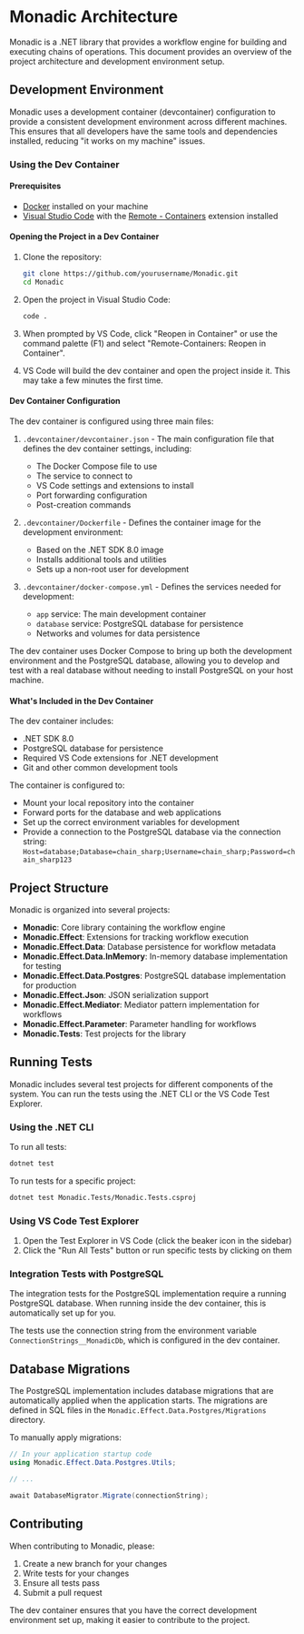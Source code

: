 # Monadic Architecture

Monadic is a .NET library that provides a workflow engine for building and executing chains of operations. This document provides an overview of the project architecture and development environment setup.

## Development Environment

Monadic uses a development container (devcontainer) configuration to provide a consistent development environment across different machines. This ensures that all developers have the same tools and dependencies installed, reducing "it works on my machine" issues.

### Using the Dev Container

#### Prerequisites

- [Docker](https://www.docker.com/products/docker-desktop) installed on your machine
- [Visual Studio Code](https://code.visualstudio.com/) with the [Remote - Containers](https://marketplace.visualstudio.com/items?itemName=ms-vscode-remote.remote-containers) extension installed

#### Opening the Project in a Dev Container

1. Clone the repository:
   ```bash
   git clone https://github.com/yourusername/Monadic.git
   cd Monadic
   ```

2. Open the project in Visual Studio Code:
   ```bash
   code .
   ```

3. When prompted by VS Code, click "Reopen in Container" or use the command palette (F1) and select "Remote-Containers: Reopen in Container".

4. VS Code will build the dev container and open the project inside it. This may take a few minutes the first time.

#### Dev Container Configuration

The dev container is configured using three main files:

1. `.devcontainer/devcontainer.json` - The main configuration file that defines the dev container settings, including:
   - The Docker Compose file to use
   - The service to connect to
   - VS Code settings and extensions to install
   - Port forwarding configuration
   - Post-creation commands

2. `.devcontainer/Dockerfile` - Defines the container image for the development environment:
   - Based on the .NET SDK 8.0 image
   - Installs additional tools and utilities
   - Sets up a non-root user for development

3. `.devcontainer/docker-compose.yml` - Defines the services needed for development:
   - `app` service: The main development container
   - `database` service: PostgreSQL database for persistence
   - Networks and volumes for data persistence

The dev container uses Docker Compose to bring up both the development environment and the PostgreSQL database, allowing you to develop and test with a real database without needing to install PostgreSQL on your host machine.

#### What's Included in the Dev Container

The dev container includes:

- .NET SDK 8.0
- PostgreSQL database for persistence
- Required VS Code extensions for .NET development
- Git and other common development tools

The container is configured to:
- Mount your local repository into the container
- Forward ports for the database and web applications
- Set up the correct environment variables for development
- Provide a connection to the PostgreSQL database via the connection string: `Host=database;Database=chain_sharp;Username=chain_sharp;Password=chain_sharp123`

## Project Structure

Monadic is organized into several projects:

- **Monadic**: Core library containing the workflow engine
- **Monadic.Effect**: Extensions for tracking workflow execution
- **Monadic.Effect.Data**: Database persistence for workflow metadata
- **Monadic.Effect.Data.InMemory**: In-memory database implementation for testing
- **Monadic.Effect.Data.Postgres**: PostgreSQL database implementation for production
- **Monadic.Effect.Json**: JSON serialization support
- **Monadic.Effect.Mediator**: Mediator pattern implementation for workflows
- **Monadic.Effect.Parameter**: Parameter handling for workflows
- **Monadic.Tests**: Test projects for the library

## Running Tests

Monadic includes several test projects for different components of the system. You can run the tests using the .NET CLI or the VS Code Test Explorer.

### Using the .NET CLI

To run all tests:

```bash
dotnet test
```

To run tests for a specific project:

```bash
dotnet test Monadic.Tests/Monadic.Tests.csproj
```

### Using VS Code Test Explorer

1. Open the Test Explorer in VS Code (click the beaker icon in the sidebar)
2. Click the "Run All Tests" button or run specific tests by clicking on them

### Integration Tests with PostgreSQL

The integration tests for the PostgreSQL implementation require a running PostgreSQL database. When running inside the dev container, this is automatically set up for you.

The tests use the connection string from the environment variable `ConnectionStrings__MonadicDb`, which is configured in the dev container.

## Database Migrations

The PostgreSQL implementation includes database migrations that are automatically applied when the application starts. The migrations are defined in SQL files in the `Monadic.Effect.Data.Postgres/Migrations` directory.

To manually apply migrations:

```csharp
// In your application startup code
using Monadic.Effect.Data.Postgres.Utils;

// ...

await DatabaseMigrator.Migrate(connectionString);
```

## Contributing

When contributing to Monadic, please:

1. Create a new branch for your changes
2. Write tests for your changes
3. Ensure all tests pass
4. Submit a pull request

The dev container ensures that you have the correct development environment set up, making it easier to contribute to the project.

